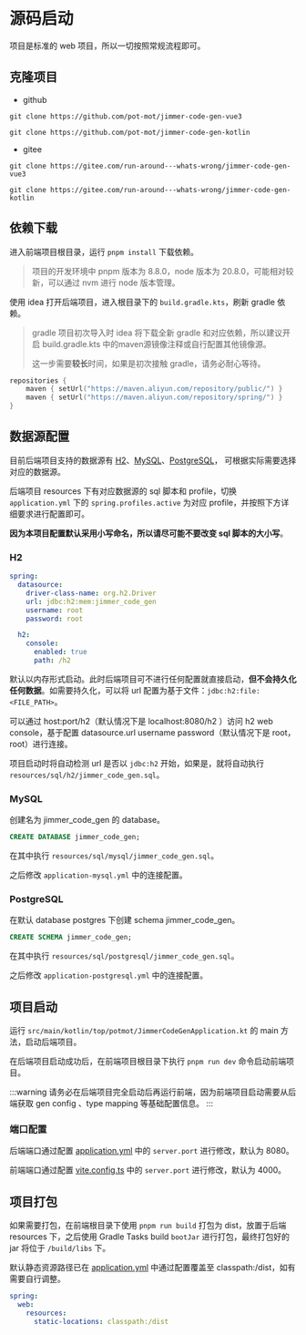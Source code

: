 # 源码启动

项目是标准的 web 项目，所以一切按照常规流程即可。

## 克隆项目

- github
```
git clone https://github.com/pot-mot/jimmer-code-gen-vue3

git clone https://github.com/pot-mot/jimmer-code-gen-kotlin
```

- gitee
```
git clone https://gitee.com/run-around---whats-wrong/jimmer-code-gen-vue3

git clone https://gitee.com/run-around---whats-wrong/jimmer-code-gen-kotlin
```

## 依赖下载

进入前端项目根目录，运行 `pnpm install` 下载依赖。

> 项目的开发环境中 pnpm 版本为 8.8.0，node 版本为 20.8.0，可能相对较新，可以通过 nvm 进行 node 版本管理。


使用 idea 打开后端项目，进入根目录下的 `build.gradle.kts`，刷新 gradle 依赖。

> gradle 项目初次导入时 idea 将下载全新 gradle 和对应依赖，所以建议开启 build.gradle.kts 中的maven源镜像注释或自行配置其他镜像源。
>
> 这一步需要**较长**时间，如果是初次接触 gradle，请务必耐心等待。

```kts
repositories {
    maven { setUrl("https://maven.aliyun.com/repository/public/") }
    maven { setUrl("https://maven.aliyun.com/repository/spring/") }
}
```

## 数据源配置

目前后端项目支持的数据源有 [H2](https://h2database.com/html/main.html)、[MySQL](https://www.mysql.com/)、[PostgreSQL](https://www.postgresql.org/)，
可根据实际需要选择对应的数据源。

后端项目 resources 下有对应数据源的 sql 脚本和 profile，切换 `application.yml` 下的 `spring.profiles.active` 为对应 profile，并按照下方详细要求进行配置即可。

**因为本项目配置默认采用小写命名，所以请尽可能不要改变 sql 脚本的大小写**。

### H2

```yaml
spring:
  datasource:
    driver-class-name: org.h2.Driver
    url: jdbc:h2:mem:jimmer_code_gen
    username: root
    password: root

  h2:
    console:
      enabled: true
      path: /h2
```

默认以内存形式启动。此时后端项目可不进行任何配置就直接启动，**但不会持久化任何数据**。如需要持久化，可以将 url 配置为基于文件：`jdbc:h2:file:<FILE_PATH>`。

可以通过 host:port/h2（默认情况下是 localhost:8080/h2 ）访问 h2 web console，基于配置 datasource.url username password（默认情况下是 root，root）进行连接。

项目启动时将自动检测 url 是否以 `jdbc:h2` 开始，如果是，就将自动执行 `resources/sql/h2/jimmer_code_gen.sql`。

### MySQL

创建名为 jimmer_code_gen 的 database。

```sql
CREATE DATABASE jimmer_code_gen;
```

在其中执行 `resources/sql/mysql/jimmer_code_gen.sql`。

之后修改 `application-mysql.yml` 中的连接配置。

### PostgreSQL

在默认 database postgres 下创建 schema jimmer_code_gen。

```sql
CREATE SCHEMA jimmer_code_gen;
```

在其中执行 `resources/sql/postgresql/jimmer_code_gen.sql`。

之后修改 `application-postgresql.yml` 中的连接配置。

## 项目启动

运行 `src/main/kotlin/top/potmot/JimmerCodeGenApplication.kt` 的 main 方法，启动后端项目。

在后端项目启动成功后，在前端项目根目录下执行 `pnpm run dev` 命令启动前端项目。

:::warning
请务必在后端项目完全启动后再运行前端，因为前端项目启动需要从后端获取 gen config 、type mapping 等基础配置信息。
:::

### 端口配置

后端端口通过配置 [application.yml](https://github.com/pot-mot/jimmer-code-gen-kotlin/blob/main/src/main/resources/application.yml) 中的 `server.port` 进行修改，默认为 8080。

前端端口通过配置 [vite.config.ts](https://github.com/pot-mot/jimmer-code-gen-vue3/blob/multi_column_ref/vite.config.ts) 中的 `server.port` 进行修改，默认为 4000。

## 项目打包

如果需要打包，在前端根目录下使用 `pnpm run build` 打包为 dist，放置于后端 resources 下，之后使用 Gradle Tasks build `bootJar` 进行打包，最终打包好的 jar 将位于 `/build/libs` 下。

默认静态资源路径已在 [application.yml](https://github.com/pot-mot/jimmer-code-gen-kotlin/blob/main/src/main/resources/application.yml) 中通过配置覆盖至 classpath:/dist，如有需要自行调整。

```yaml
spring:
  web:
    resources:
      static-locations: classpath:/dist
```

